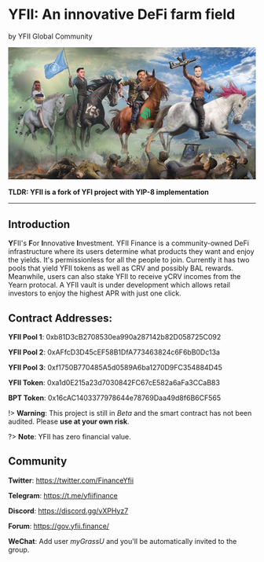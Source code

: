 # YFII: An innovative DeFi farm field

by YFII Global Community

![](./img/defi4.jpeg)

**TLDR: YFII is a fork of YFI project with YIP-8 implementation**

---

## Introduction

**Y**FII's **F**or **I**nnovative **I**nvestment. YFII Finance is a community-owned DeFi infrastructure where its users determine what products they want and enjoy the yields. It's permissionless for all the people to join. Currently it has two pools that yield YFII tokens as well as CRV and possibly BAL rewards. Meanwhile, users can also stake YFII to receive yCRV incomes from the Yearn protocal. A YFII vault is under development which allows retail investors to enjoy the highest APR with just one click.


## Contract Addresses:

**YFII Pool 1**: 0xb81D3cB2708530ea990a287142b82D058725C092

**YFII Pool 2**: 0xAFfcD3D45cEF58B1DfA773463824c6F6bB0Dc13a

**YFII Pool 3**: 0xf1750B770485A5d0589A6ba1270D9FC354884D45

**YFII Token**: 0xa1d0E215a23d7030842FC67cE582a6aFa3CCaB83

**BPT Token**: 0x16cAC1403377978644e78769Daa49d8f6B6CF565


!> **Warning**: This project is still in *Beta* and the smart contract has not been audited. Please **use at your own risk**.

?> **Note**: YFII has zero financial value.


## Community

**Twitter**: https://twitter.com/FinanceYfii

**Telegram**: https://t.me/yfiifinance

**Discord**: https://discord.gg/vXPHyz7

**Forum**: https://gov.yfii.finance/

**WeChat**: Add user *myGrassU* and you'll be automatically invited to the group.